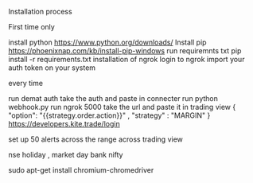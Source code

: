 
Installation process

First time only

install python https://www.python.org/downloads/
Install pip  https://phoenixnap.com/kb/install-pip-windows
run requiremnts txt pip install -r requirements.txt
installation of ngrok 
login to ngrok
import your auth token on your system

every time

run demat auth 
take the auth and paste in connecter
run python webhook.py
run ngrok 5000
take the url and paste it in trading view
{ "option":  "{{strategy.order.action}}" , "strategy" : "MARGIN" }
https://developers.kite.trade/login

set up 50 alerts across the range across trading view


nse holiday , 
market day 
bank nifty


sudo apt-get install chromium-chromedriver

